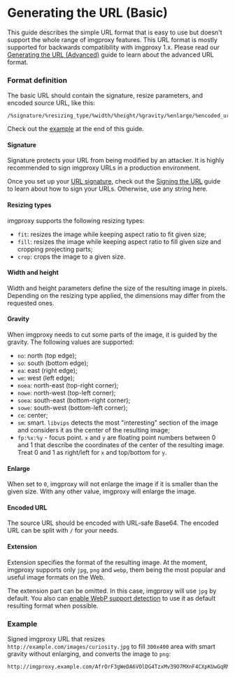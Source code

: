 # Generating the URL (Basic)

This guide describes the simple URL format that is easy to use but doesn't support the whole range of imgproxy features. This URL format is mostly supported for backwards compatibility with imgproxy 1.x. Please read our [Generating the URL (Advanced)](./generating_the_url_advanced.md) guide to learn about the advanced URL format.

### Format definition

The basic URL should contain the signature, resize parameters, and encoded source URL, like this:

```
/%signature/%resizing_type/%width/%height/%gravity/%enlarge/%encoded_url.%extension
```

Check out the [example](#example) at the end of this guide.

#### Signature

Signature protects your URL from being modified by an attacker. It is highly recommended to sign imgproxy URLs in a production environment.

Once you set up your [URL signature](./configuration.md#url-signature), check out the [Signing the URL](./signing_the_url.md) guide to learn about how to sign your URLs. Otherwise, use any string here.

#### Resizing types

imgproxy supports the following resizing types:

* `fit`: resizes the image while keeping aspect ratio to fit given size;
* `fill`: resizes the image while keeping aspect ratio to fill given size and cropping projecting parts;
* `crop`: crops the image to a given size.

#### Width and height

Width and height parameters define the size of the resulting image in pixels. Depending on the resizing type applied, the dimensions may differ from the requested ones.

#### Gravity

When imgproxy needs to cut some parts of the image, it is guided by the gravity. The following values are supported:

* `no`: north (top edge);
* `so`: south (bottom edge);
* `ea`: east (right edge);
* `we`: west (left edge);
* `noea`: north-east (top-right corner);
* `nowe`: north-west (top-left corner);
* `soea`: south-east (bottom-right corner);
* `sowe`: south-west (bottom-left corner);
* `ce`: center;
* `sm`: smart. `libvips` detects the most "interesting" section of the image and considers it as the center of the resulting image;
* `fp:%x:%y` - focus point. `x` and `y` are floating point numbers between 0 and 1 that describe the coordinates of the center of the resulting image. Treat 0 and 1 as right/left for `x` and top/bottom for `y`.

#### Enlarge

When set to `0`, imgproxy will not enlarge the image if it is smaller than the given size. With any other value, imgproxy will enlarge the image.

#### Encoded URL

The source URL should be encoded with URL-safe Base64. The encoded URL can be split with `/` for your needs.

#### Extension

Extension specifies the format of the resulting image. At the moment, imgproxy supports only `jpg`, `png` and `webp`, them being the most popular and useful image formats on the Web.

The extension part can be omitted. In this case, imgproxy will use `jpg` by default. You also can [enable WebP support detection](./configuration.md#webp-support-detection) to use it as default resulting format when possible.

### Example

Signed imgproxy URL that resizes `http://example.com/images/curiosity.jpg` to fill `300x400` area with smart gravity without enlarging, and converts the image to `png`:

```
http://imgproxy.example.com/AfrOrF3gWeDA6VOlDG4TzxMv39O7MXnF4CXpKUwGqRM/fill/300/400/sm/0/aHR0cDovL2V4YW1w/bGUuY29tL2ltYWdl/cy9jdXJpb3NpdHku/anBn.png
```
